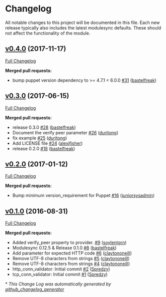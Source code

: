 # Changelog

All notable changes to this project will be documented in this file.
Each new release typically also includes the latest modulesync defaults.
These should not affect the functionality of the module.

## [v0.4.0](https://github.com/voxpupuli/puppet-healthcheck/tree/v0.4.0) (2017-11-17)

[Full Changelog](https://github.com/voxpupuli/puppet-healthcheck/compare/v0.3.0...v0.4.0)

**Merged pull requests:**

- bump puppet version dependency to \>= 4.7.1 \< 6.0.0 [\#31](https://github.com/voxpupuli/puppet-healthcheck/pull/31) ([bastelfreak](https://github.com/bastelfreak))

## [v0.3.0](https://github.com/voxpupuli/puppet-healthcheck/tree/v0.3.0) (2017-06-15)

[Full Changelog](https://github.com/voxpupuli/puppet-healthcheck/compare/v0.2.0...v0.3.0)

**Merged pull requests:**

- release 0.3.0 [\#28](https://github.com/voxpupuli/puppet-healthcheck/pull/28) ([bastelfreak](https://github.com/bastelfreak))
- Document the verify peer parameter [\#26](https://github.com/voxpupuli/puppet-healthcheck/pull/26) ([duritong](https://github.com/duritong))
- fix example [\#25](https://github.com/voxpupuli/puppet-healthcheck/pull/25) ([duritong](https://github.com/duritong))
- Add LICENSE file [\#24](https://github.com/voxpupuli/puppet-healthcheck/pull/24) ([alexjfisher](https://github.com/alexjfisher))
- release 0.2.0 [\#18](https://github.com/voxpupuli/puppet-healthcheck/pull/18) ([bastelfreak](https://github.com/bastelfreak))

## [v0.2.0](https://github.com/voxpupuli/puppet-healthcheck/tree/v0.2.0) (2017-01-12)

[Full Changelog](https://github.com/voxpupuli/puppet-healthcheck/compare/v0.1.0...v0.2.0)

**Merged pull requests:**

- Bump minimum version\_requirement for Puppet [\#16](https://github.com/voxpupuli/puppet-healthcheck/pull/16) ([juniorsysadmin](https://github.com/juniorsysadmin))

## [v0.1.0](https://github.com/voxpupuli/puppet-healthcheck/tree/v0.1.0) (2016-08-31)

[Full Changelog](https://github.com/voxpupuli/puppet-healthcheck/compare/00ccbf0030226f18b2bf3493f9006c338dc78389...v0.1.0)

**Merged pull requests:**

- Added verify\_peer property to provider. [\#9](https://github.com/voxpupuli/puppet-healthcheck/pull/9) ([soylentgrn](https://github.com/soylentgrn))
- Modulesync 0.12.5 & Release 0.1.0 [\#8](https://github.com/voxpupuli/puppet-healthcheck/pull/8) ([bastelfreak](https://github.com/bastelfreak))
- Add parameter for expected HTTP code [\#6](https://github.com/voxpupuli/puppet-healthcheck/pull/6) ([claytononeill](https://github.com/claytononeill))
- Remove UTF-8 characters from strings [\#5](https://github.com/voxpupuli/puppet-healthcheck/pull/5) ([claytononeill](https://github.com/claytononeill))
- Remove UTF-8 characters from strings [\#4](https://github.com/voxpupuli/puppet-healthcheck/pull/4) ([claytononeill](https://github.com/claytononeill))
- http\_conn\_validator: Initial commit [\#2](https://github.com/voxpupuli/puppet-healthcheck/pull/2) ([Spredzy](https://github.com/Spredzy))
- tcp\_conn\_validator: Initial commit [\#1](https://github.com/voxpupuli/puppet-healthcheck/pull/1) ([Spredzy](https://github.com/Spredzy))



\* *This Change Log was automatically generated by [github_changelog_generator](https://github.com/skywinder/Github-Changelog-Generator)*
